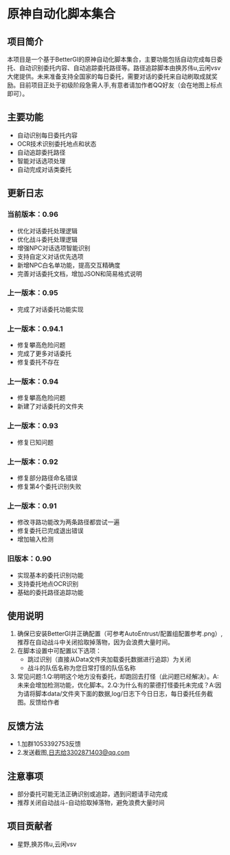 # 原神自动化脚本集合

## 项目简介
本项目是一个基于BetterGI的原神自动化脚本集合，主要功能包括自动完成每日委托、自动识别委托内容、自动追踪委托路径等。路径追踪脚本由换苏伟u,云闲vsv大佬提供。未来准备支持全国家的每日委托，需要对话的委托来自动刷取成就奖励。目前项目正处于初级阶段急需人手,有意者请加作者QQ好友（会在地图上标点即可）。

## 主要功能
- 自动识别每日委托内容
- OCR技术识别委托地点和状态
- 自动追踪委托路径
- 智能对话选项处理
- 自动完成对话类委托

## 更新日志

### 当前版本：0.96
- 优化对话委托处理逻辑
- 优化战斗委托处理逻辑
- 增强NPC对话选项智能识别
- 支持自定义对话优先选项
- 新增NPC白名单功能，提高交互精确度
- 完善对话委托文档，增加JSON和简易格式说明

### 上一版本：0.95
- 完成了对话委托功能实现

### 上一版本：0.94.1
- 修复攀高危险问题
- 完成了更多对话委托
- 修复委托不存在

### 上一版本：0.94
- 修复攀高危险问题
- 新建了对话委托的文件夹

### 上一版本：0.93
- 修复已知问题

### 上一版本：0.92
- 修复部分路径命名错误
- 修复第4个委托识别失败

### 上一版本：0.91
- 修改寻路功能改为两条路径都尝试一遍
- 修复委托已完成退出错误
- 增加输入检测

### 旧版本：0.90
- 实现基本的委托识别功能
- 支持委托地点OCR识别
- 基础的委托路径追踪功能

## 使用说明
1. 确保已安装BetterGI并正确配置（可参考AutoEntrust/配置组配置参考.png）,推荐在自动战斗中关闭拾取掉落物，因为会浪费大量时间。
2. 在脚本设置中可配置以下选项：
   - 跳过识别（直接从Data文件夹加载委托数据进行追踪）为关闭
   - 战斗的队伍名称为您日常打怪的队伍名称
3. 常见问题:1.Q:明明这个地方没有委托，却跑回去打怪（此问题已经解决）。A:未来会增加检测功能，优化脚本。2.Q:为什么有的蒙德打怪委托未完成？A:因为请将脚本data/文件夹下面的数据,log/日志下今日日志，每日委托任务截图。反馈给作者

## 反馈方法
- 1.加群1053392753反馈
- 2.发送截图,日志给3302871403@qq.com

## 注意事项
- 部分委托可能无法正确识别或追踪，遇到问题请手动完成
- 推荐关闭自动战斗-自动拾取掉落物，避免浪费大量时间

## 项目贡献者
- 星野,换苏伟u,云闲vsv

